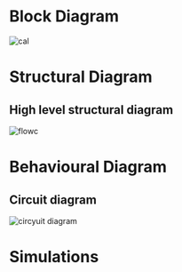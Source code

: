 # Block Diagram
![cal](https://user-images.githubusercontent.com/94466750/144363436-69a4c11a-4a3e-4172-b643-e693149eb86e.jpg)


# Structural Diagram


## High level structural diagram

![flowc](https://user-images.githubusercontent.com/94466750/144363597-9f2e0b1e-4302-454f-b655-3cb759e7603f.PNG)

 


 # Behavioural Diagram
 
 ## Circuit diagram
 

![circyuit diagram](https://user-images.githubusercontent.com/94466750/144363994-7f81c3af-310c-43bc-9f24-969ac3463202.jpg)



# Simulations



